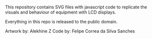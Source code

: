 This repository contains SVG files with javascript code to replicate the visuals and behaviour of equipment with LCD displays.

Everything in this repo is released to the public domain.

Artwork by: Alekhine Z
Code by: Felipe Correa da Silva Sanches
